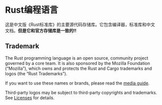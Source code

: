 # Rust编程语言

这是中文版《Rust标准库》的主要源代码存储库。它包含编译器，标准库和中文文档。**但是它和官方存储库是一致的!!**

[Rust]: https://www.rust-lang.org



## Trademark

The Rust programming language is an open source, community project governed
by a core team. It is also sponsored by the Mozilla Foundation (“Mozilla”),
which owns and protects the Rust and Cargo trademarks and logos
(the “Rust Trademarks”).

If you want to use these names or brands, please read the [media guide][media-guide].

Third-party logos may be subject to third-party copyrights and trademarks. See
[Licenses][policies-licenses] for details.

[media-guide]: https://www.rust-lang.org/policies/media-guide
[policies-licenses]: https://www.rust-lang.org/policies/licenses
